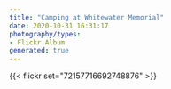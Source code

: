 ```yaml
---
title: "Camping at Whitewater Memorial"
date: 2020-10-31 16:31:17
photography/types:
- Flickr Album
generated: true
---
```



{{< flickr set="72157716692748876" >}}
